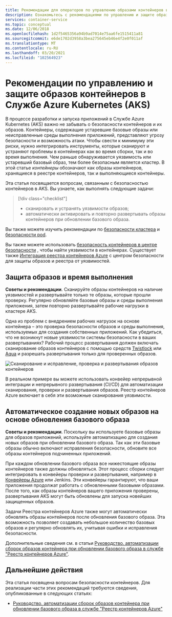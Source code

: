 ```yaml
---
title: Рекомендации для операторов по управлению образами контейнеров в Службах Azure Kubernetes (AKS)
description: Ознакомьтесь с рекомендациями по управлению и защите образов контейнеров в Службе Azure Kubernetes (AKS) для операторов кластеров.
services: container-service
ms.topic: conceptual
ms.date: 12/06/2018
ms.openlocfilehash: 1d2f5465356a94b9ad7014e75aa6fe1515411a81
ms.sourcegitcommit: e6de1702d3958a3bea275645eb46e4f2e0f011af
ms.translationtype: MT
ms.contentlocale: ru-RU
ms.lasthandoff: 03/20/2021
ms.locfileid: "102564923"
---
```

# <a name="best-practices-for-container-image-management-and-security-in-azure-kubernetes-service-aks"></a>Рекомендации по управлению и защите образов контейнеров в Службе Azure Kubernetes (AKS)

В процессе разработки и запуска приложений в Службе Azure Kubernetes (AKS) важно не забывать о безопасности контейнеров и их образов. Контейнеры, содержащие устаревшие базовые образы или неисправленные среды выполнения приложений, представляют угрозу безопасности и возможность атаки. Чтобы свести к минимуму эти риски, нужно интегрировать инструменты, которые сканируют и устраняют проблемы в контейнерах как во время сборки, так и во время выполнения. Чем раньше обнаруживается уязвимость или устаревший базовый образ, тем более безопасным является кластер. В этой статье *контейнеры* обозначают как образы контейнеров, хранящиеся в реестре контейнеров, так и выполняющиеся контейнеры.

Эта статья посвящается вопросам, связанным с безопасностью контейнеров в AKS. Вы узнаете, как выполнять следующие задачи:

> [!div class="checklist"]
> * сканировать и устранять уязвимости образов;
> * автоматически активировать и повторно развертывать образы контейнеров при обновлении базового образа.

Вы также можете изучить рекомендации по [безопасности кластера][best-practices-cluster-security] и [безопасности pod][best-practices-pod-security].

Вы также можете использовать [безопасность контейнеров в центре безопасности][security-center-containers] , чтобы найти уязвимости в контейнерах.  Существует также [Интеграция реестра контейнеров Azure][security-center-acr] с центром безопасности для защиты образов и реестра от уязвимостей.

## <a name="secure-the-images-and-run-time"></a>Защита образов и время выполнения

**Советы и рекомендации**. Сканируйте образы контейнеров на наличие уязвимостей и развертывайте только те образы, которые прошли проверку. Регулярно обновляйте базовые образы и среды выполнения приложения, затем повторно развертывайте рабочие нагрузки в кластере AKS.

Одна из проблем с внедрением рабочих нагрузок на основе контейнера – это проверка безопасности образов и среды выполнения, используемых для создания собственных приложений. Как убедиться, что не возникнут новые уязвимости системы безопасности в ваших развертываниях? Рабочий процесс развертывания должен включать сканирование образов контейнеров с помощью средств [Twistlock][twistlock] или [Aqua][aqua] и разрешать развертывания только для проверенных образов.

![Сканирование и исправление, проверка и развертывания образов контейнеров](media/operator-best-practices-container-security/scan-container-images-simplified.png)

В реальном примере вы можете использовать конвейер непрерывной интеграции и непрерывного развертывания (CI/CD) для автоматизации сканирования, проверки и развертывания образов. Реестр контейнеров Azure включает в себя эти возможные сканирования уязвимости.

## <a name="automatically-build-new-images-on-base-image-update"></a>Автоматическое создание новых образов на основе обновления базового образа

**Советы и рекомендации**. Поскольку вы используете базовые образы для образов приложений, используйте автоматизацию для создания новых образов при обновлении базового образа. Так как эти базовые образы обычно включают исправления безопасности, обновите все образы контейнеров подчиненных приложений.

При каждом обновлении базового образа все нижестоящие образы контейнеров также должны обновляться. Этот процесс сборки следует интегрировать в конвейеры проверки и развертывания, например в [Конвейеры Azure][azure-pipelines] или Jenkins. Эти конвейеры гарантируют, что ваши приложения продолжат работать с обновленными базовыми образами. После того, как образы контейнеров вашего приложения проверены, развертывания AKS могут быть обновлены для запуска новейших защищенных образов.

Задачи Реестра контейнеров Azure также могут автоматически обновлять образы контейнеров после обновления базового образа. Эта возможность позволяет создавать небольшое количество базовых образов и регулярно обновлять их, учитывая ошибки и исправления безопасности.

Дополнительные сведения см. в статьи [Руководство. автоматизации сборок образов контейнера при обновлении базового образа в службе "Реестр контейнеров Azure"][acr-base-image-update].

## <a name="next-steps"></a>Дальнейшие действия

Эта статья посвящена вопросам безопасности контейнеров. Для реализации части этих рекомендаций требуются сведения, опубликованные в следующих статьях:

* [Руководство. автоматизации сборок образов контейнера при обновлении базового образа в службе "Реестр контейнеров Azure"][acr-base-image-update]

<!-- EXTERNAL LINKS -->
[azure-pipelines]: /azure/devops/pipelines/
[twistlock]: https://www.twistlock.com/
[aqua]: https://www.aquasec.com/

<!-- INTERNAL LINKS -->
[best-practices-cluster-security]: operator-best-practices-cluster-security.md
[best-practices-pod-security]: developer-best-practices-pod-security.md
[acr-base-image-update]: ../container-registry/container-registry-tutorial-base-image-update.md
[security-center-containers]: ../security-center/container-security.md
[security-center-acr]: ../security-center/defender-for-container-registries-introduction.md